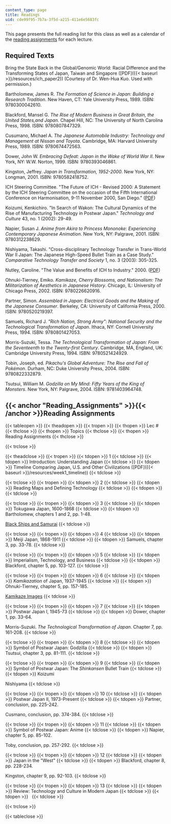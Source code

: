 ```yaml
---
content_type: page
title: Readings
uid: cde99f95-7b7a-3f5d-a215-411e6e5683fc
---
```


This page presents the full reading list for this class as well as a calendar of the [reading assignments](#Reading_Assignments) for each lecture.

Required Texts
--------------

Bring the State Back in the Global/Genomic World: Racial Difference and the Transforming States of Japan, Taiwan and Singapore ([PDF]({{< baseurl >}}/resources/ich_paper2)) (Courtesy of Dr. Wen-Hua Kuo. Used with permission.)

Bartholomew, James R. _The Formation of Science in Japan: Building a Research Tradition_. New Haven, CT: Yale University Press, 1989. ISBN: 9780300042610.

Blackford, Mansel G. _The Rise of Modern Business in Great Britain, the United States,and Japan_. Chapel Hill, NC: The University of North Carolina Press, 1998. ISBN: 9780807847329.

Cusumano, Michael A. _The Japanese Automobile Industry: Technology and Management at Nissan and Toyota_. Cambridge, MA: Harvard University Press, 1989. ISBN: 9780674472563.

Dower, John W. _Embracing Defeat: Japan in the Wake of World War II_. New York, NY: W.W. Norton, 1999. ISBN: 9780393046861.

Kingston, Jeffrey. _Japan in Transformation, 1952-2000_. New York, NY: Longman, 2001. ISBN: 9780582418752.

ICH Steering Committee. "The Future of ICH - Revised 2000: A Statement by the ICH Steering Committee on the occasion of the Fifth International Conference on Harmonisation, 9-11 November 2000, San Diego." ([PDF](http://www.ich.org/fileadmin/Public_Web_Site/ABOUT_ICH/Vision/The_Future_of_ICH_-_Revised_2000.pdf))

Koizumi, Kenkichiro. "In Search of Wakon: The Cultural Dynamics of the Rise of Manufacturing Technology in Postwar Japan." _Technology and Culture_ 43, no. 1 (2002): 29-49.

Napier, Susan J. _Anime from Akira to Princess Mononoke: Experiencing Contemporary Japanese Animation_. New York, NY: Palgrave, 2001. ISBN: 9780312238629.

Nishiyama, Takashi. "Cross-disciplinary Technology Transfer in Trans-World War II Japan: The Japanese High-Speed Bullet Train as a Case Study." _Comparative Technology Transfer and Society_ 1, no. 3 (2003): 305-325.

Nutley, Caroline. "The Value and Benefits of ICH to Industry." 2000. ([PDF](https://nanopdf.com/download/value-benefits-the-value-and-benefits-of-ich-to-industry_pdf#:~:text=ICH%2C%20through%20its%20activities%20in,each%20of%20the%20three%20regions.))

Ohnuki-Tierney, Emiko. _Kamikaze, Cherry Blossoms, and Nationalism: The Militarization of Aesthetics in Japanese History_. Chicago, IL: University of Chicago Press, 2002. ISBN: 9780226620916.

Partner, Simon. _Assembled in Japan: Electrical Goods and the Making of the Japanese Consumer_. Berkeley, CA: University of California Press, 2000. ISBN: 9780520219397.

Samuels, Richard J. _"Rich Nation, Strong Army": National Security and the Technological Transformation of Japan_. Ithaca, NY: Cornell University Press, 1994. ISBN: 9780801427053.

Morris-Suzuki, Tessa. _The Technological Transformation of Japan: From the Seventeenth to the Twenty-first Century_. Cambridge, MA, England, UK: Cambridge University Press, 1994. ISBN: 9780521424929.

Tobin, Joseph, ed. _Pikachu's Global Adventure: The Rise and Fall of Pokémon_. Durham, NC: Duke University Press, 2004. ISBN: 9780822332879.

Tsutsui, William M. _Godzilla on My Mind: Fifty Years of the King of Monsters_. New York, NY: Palgrave, 2004. ISBN: 9781403964748.

{{< anchor "Reading_Assignments" >}}{{< /anchor >}}Reading Assignments
----------------------------------------------------------------------

{{< tableopen >}}
{{< theadopen >}}
{{< tropen >}}
{{< thopen >}}
Lec #
{{< thclose >}}
{{< thopen >}}
Topics
{{< thclose >}}
{{< thopen >}}
Reading Assignments
{{< thclose >}}

{{< trclose >}}

{{< theadclose >}}
{{< tropen >}}
{{< tdopen >}}
1
{{< tdclose >}}
{{< tdopen >}}
Introduction: Understanding Japan
{{< tdclose >}}
{{< tdopen >}}
Timeline Comparing Japan, U.S. and Other Civilizations ([PDF]({{< baseurl >}}/resources/week1_timeline))
{{< tdclose >}}

{{< trclose >}}
{{< tropen >}}
{{< tdopen >}}
2
{{< tdclose >}}
{{< tdopen >}}
Reading Maps and Defining Technology
{{< tdclose >}}
{{< tdopen >}}
 
{{< tdclose >}}

{{< trclose >}}
{{< tropen >}}
{{< tdopen >}}
3
{{< tdclose >}}
{{< tdopen >}}
Tokugawa Japan, 1600-1868
{{< tdclose >}}
{{< tdopen >}}
Bartholomew, chapters 1 and 2, pp. 1-48.  
  
[Black Ships and Samurai](https://visualizingcultures.mit.edu/black_ships_and_samurai/index.html)
{{< tdclose >}}

{{< trclose >}}
{{< tropen >}}
{{< tdopen >}}
4
{{< tdclose >}}
{{< tdopen >}}
Meiji Japan, 1868-1911
{{< tdclose >}}
{{< tdopen >}}
Samuels, chapter 3, pp. 33-78.
{{< tdclose >}}

{{< trclose >}}
{{< tropen >}}
{{< tdopen >}}
5
{{< tdclose >}}
{{< tdopen >}}
Imperialism, Technology, and Business
{{< tdclose >}}
{{< tdopen >}}
Blackford, chapter 5, pp. 103-127.
{{< tdclose >}}

{{< trclose >}}
{{< tropen >}}
{{< tdopen >}}
6
{{< tdclose >}}
{{< tdopen >}}
_Kamikazation_ of Japan, 1937-1945
{{< tdclose >}}
{{< tdopen >}}
Ohnuki-Tierney, chapter 5, pp. 157-185.  
  
[Kamikaze Images](http://wgordon.web.wesleyan.edu/kamikaze/index.htm)
{{< tdclose >}}

{{< trclose >}}
{{< tropen >}}
{{< tdopen >}}
7
{{< tdclose >}}
{{< tdopen >}}
Postwar Japan I, 1945-73
{{< tdclose >}}
{{< tdopen >}}
Dower, chapter 1, pp. 33-64.  
  
Morris-Suzuki. _The Technological Transformation of Japan_. Chapter 7, pp. 161-208.
{{< tdclose >}}

{{< trclose >}}
{{< tropen >}}
{{< tdopen >}}
8
{{< tdclose >}}
{{< tdopen >}}
Symbol of Postwar Japan: Godzilla
{{< tdclose >}}
{{< tdopen >}}
Tsutsui, chapter 3, pp. 81-111.
{{< tdclose >}}

{{< trclose >}}
{{< tropen >}}
{{< tdopen >}}
9
{{< tdclose >}}
{{< tdopen >}}
Symbol of Postwar Japan: The _Shinkansen_ Bullet Train
{{< tdclose >}}
{{< tdopen >}}
Koizumi  
  
Nishiyama
{{< tdclose >}}

{{< trclose >}}
{{< tropen >}}
{{< tdopen >}}
10
{{< tdclose >}}
{{< tdopen >}}
Postwar Japan II, 1973-Present
{{< tdclose >}}
{{< tdopen >}}
Partner, conclusion, pp. 225-242.  
  
Cusmano, conclusion, pp. 374-384.
{{< tdclose >}}

{{< trclose >}}
{{< tropen >}}
{{< tdopen >}}
11
{{< tdclose >}}
{{< tdopen >}}
Symbol of Postwar Japan: Anime
{{< tdclose >}}
{{< tdopen >}}
Napier, chapter 5, pp. 85-102.  
  
Toby, conclusion, pp. 257-292.
{{< tdclose >}}

{{< trclose >}}
{{< tropen >}}
{{< tdopen >}}
12
{{< tdclose >}}
{{< tdopen >}}
Japan in the "West"
{{< tdclose >}}
{{< tdopen >}}
Blackford, chapter 8, pp. 228-234.  
  
Kingston, chapter 9, pp. 92-103.
{{< tdclose >}}

{{< trclose >}}
{{< tropen >}}
{{< tdopen >}}
13
{{< tdclose >}}
{{< tdopen >}}
Review: Technology and Culture in Modern Japan
{{< tdclose >}}
{{< tdopen >}}
 
{{< tdclose >}}

{{< trclose >}}

{{< tableclose >}}